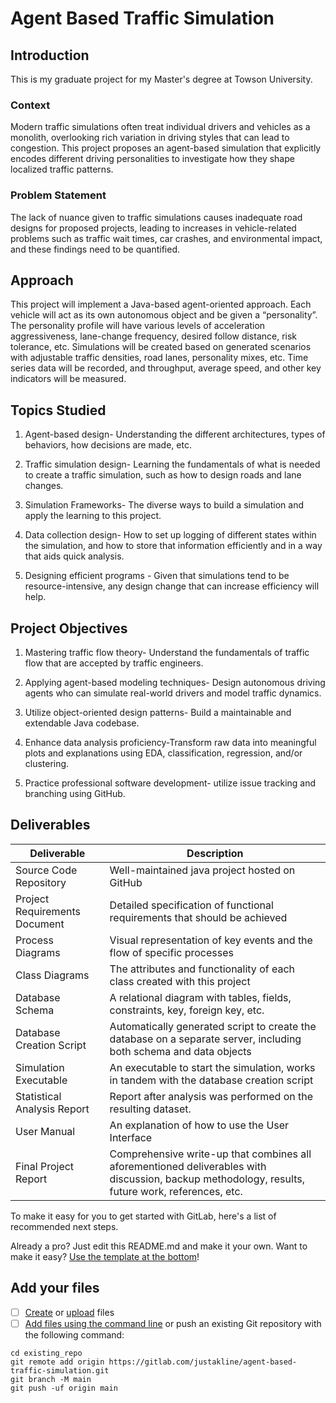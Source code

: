 # Agent Based Traffic Simulation



## Introduction

This is my graduate project for my Master's degree at Towson University. 


### Context
Modern traffic simulations often treat individual drivers and vehicles as a monolith, overlooking rich variation in driving styles that can lead to congestion. This project proposes an agent-based simulation that explicitly encodes different driving personalities to investigate how they shape localized traffic patterns. 


### Problem Statement
The lack of nuance given to traffic simulations causes inadequate road designs for proposed projects, leading to increases in vehicle-related problems such as traffic wait times, car crashes, and environmental impact, and these findings need to be quantified. 


## Approach
This project will implement a Java-based agent-oriented approach. Each vehicle will act as its own autonomous object and be given a “personality”. The personality profile will have various levels of acceleration aggressiveness, lane-change frequency, desired follow distance, risk tolerance, etc. Simulations will be created based on generated scenarios with adjustable traffic densities, road lanes, personality mixes, etc. Time series data will be recorded, and throughput, average speed, and other key indicators will be measured.  

## Topics Studied
1. Agent-based design- Understanding the different architectures, types of behaviors, how decisions are made, etc. 

2. Traffic simulation design- Learning the fundamentals of what is needed to create a traffic simulation, such as how to design roads and lane changes. 

3. Simulation Frameworks- The diverse ways to build a simulation and apply the learning to this project. 

4. Data collection design- How to set up logging of different states within the simulation, and how to store that information efficiently and in a way that aids quick analysis. 

5. Designing efficient programs - Given that simulations tend to be resource-intensive, any design change that can increase efficiency will help. 


## Project Objectives
1. Mastering traffic flow theory- Understand the fundamentals of traffic flow that are accepted by traffic engineers. 

2. Applying agent-based modeling techniques- Design autonomous driving agents who can simulate real-world drivers and model traffic dynamics. 

3. Utilize object-oriented design patterns- Build a maintainable and extendable Java codebase. 

4. Enhance data analysis proficiency-Transform raw data into meaningful plots and explanations using EDA, classification, regression, and/or clustering. 

5. Practice professional software development- utilize issue tracking and branching using GitHub. 

## Deliverables

| Deliverable | Description |
|-|-|
| Source Code Repository | Well-maintained java project hosted on GitHub |
|Project Requirements Document |Detailed specification of functional requirements that should be achieved | 
|Process Diagrams |Visual representation of key events and the flow of specific processes |
|Class Diagrams |The attributes and functionality of each class created with this project |
|Database Schema  |A relational diagram with tables, fields, constraints, key, foreign key, etc. |
|Database Creation Script |Automatically generated script to create the database on a separate server, including both schema and data objects 
|Simulation Executable |An executable to start the simulation, works in tandem with the database creation script |
|Statistical Analysis Report |Report after analysis was performed on the resulting dataset. |
|User Manual |An explanation of how to use the User Interface  |
|Final Project Report |Comprehensive write-up that combines all aforementioned deliverables with discussion, backup methodology, results, future work, references, etc. |






To make it easy for you to get started with GitLab, here's a list of recommended next steps.

Already a pro? Just edit this README.md and make it your own. Want to make it easy? [Use the template at the bottom](#editing-this-readme)!

## Add your files

- [ ] [Create](https://docs.gitlab.com/ee/user/project/repository/web_editor.html#create-a-file) or [upload](https://docs.gitlab.com/ee/user/project/repository/web_editor.html#upload-a-file) files
- [ ] [Add files using the command line](https://docs.gitlab.com/topics/git/add_files/#add-files-to-a-git-repository) or push an existing Git repository with the following command:

```
cd existing_repo
git remote add origin https://gitlab.com/justakline/agent-based-traffic-simulation.git
git branch -M main
git push -uf origin main
```